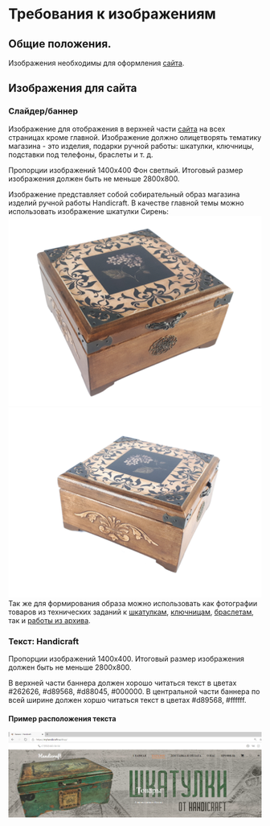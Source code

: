 # Требования к изображениям

## Общие положения.

Изображения необходимы для оформления [сайта](http://myhandicraft.ru).

## Изображения для сайта

### Слайдер/баннер

Изображение для отображения в верхней части [сайта](http://myhandicraft.ru) на всех страницах кроме главной. 
Изображение должно олицетворять тематику магазина - это изделия, подарки ручной работы: шкатулки, ключницы, подставки под телефоны, браслеты и т. д.  

Пропорции изображений 1400x400 Фон светлый. Итоговый размер изображения должен быть не меньше 2800x800.


Изображение представляет собой собирательный образ магазина изделий ручной работы Handicraft. 
В качестве главной темы можно использовать изображение шкатулки Сирень: 
![Сирень](https://raw.githubusercontent.com/Zagidziran/myhandicraft/master/Дерево/Шкатулки/Сирень/20200322_202808.jpg)
![Сирень](https://raw.githubusercontent.com/Zagidziran/myhandicraft/master/Дерево/Шкатулки/Сирень/20200322_203558.jpg)
 Так же для формирования образа можно использовать как фотографии товаров из технических заданий к [шкатулкам](requirments_box.md), [ключницам](requirments_housekeepers.md), [браслетам](requirments_bracelet.md), так и [работы из архива](art.zip).

### Текст: Handicraft

Пропорции изображений 1400x400. Итоговый размер изображения должен быть не меньше 2800x800. 

В верхней части баннера должен хорошо читаться текст в цветах  #262626, #d89568, #d88045, #000000. 
В центральной части баннера по всей ширине должен хоршо читаться текст в цветах #d89568, #ffffff.

#### Пример расположения текста

![баннер](.\banner-req-sample.png)




